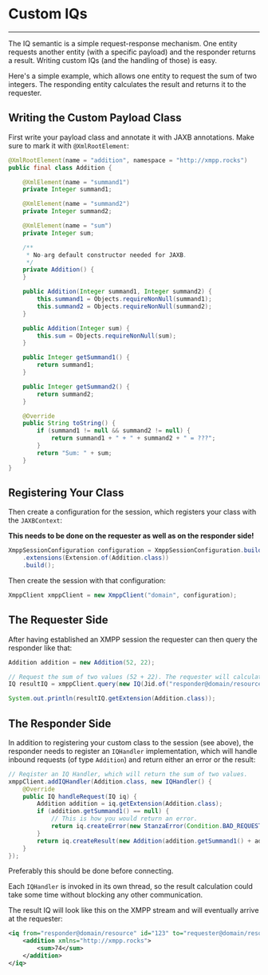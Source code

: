 # Custom IQs
---

The IQ semantic is a simple request-response mechanism.
One entity requests another entity (with a specific payload) and the responder returns a result.
Writing custom IQs (and the handling of those) is easy.

Here's a simple example, which allows one entity to request the sum of two integers. The responding entity calculates the result and returns it to the requester.

## Writing the Custom Payload Class

First write your payload class and annotate it with JAXB annotations. Make sure to mark it with `@XmlRootElement`:

```java
@XmlRootElement(name = "addition", namespace = "http://xmpp.rocks")
public final class Addition {

    @XmlElement(name = "summand1")
    private Integer summand1;

    @XmlElement(name = "summand2")
    private Integer summand2;

    @XmlElement(name = "sum")
    private Integer sum;

    /**
     * No-arg default constructor needed for JAXB.
     */
    private Addition() {
    }

    public Addition(Integer summand1, Integer summand2) {
        this.summand1 = Objects.requireNonNull(summand1);
        this.summand2 = Objects.requireNonNull(summand2);
    }

    public Addition(Integer sum) {
        this.sum = Objects.requireNonNull(sum);
    }

    public Integer getSummand1() {
        return summand1;
    }

    public Integer getSummand2() {
        return summand2;
    }

    @Override
    public String toString() {
        if (summand1 != null && summand2 != null) {
            return summand1 + " + " + summand2 + " = ???";
        }
        return "Sum: " + sum;
    }
}
```

## Registering Your Class

Then create a configuration for the session, which registers your class with the `JAXBContext`:

**This needs to be done on the requester as well as on the responder side!**

```java
XmppSessionConfiguration configuration = XmppSessionConfiguration.builder()
    .extensions(Extension.of(Addition.class))
    .build();
```

Then create the session with that configuration:

```java
XmppClient xmppClient = new XmppClient("domain", configuration);
```


## The Requester Side

After having established an XMPP session the requester can then query the responder like that:

```java
Addition addition = new Addition(52, 22);

// Request the sum of two values (52 + 22). The requester will calculate it for you and return a result.
IQ resultIQ = xmppClient.query(new IQ(Jid.of("responder@domain/resource")), IQ.Type.GET, addition));

System.out.println(resultIQ.getExtension(Addition.class));
```

## The Responder Side

In addition to registering your custom class to the session (see above), the responder needs to register an `IQHandler` implementation,
which will handle inbound requests (of type `Addition`) and return either an error or the result:

```java
// Reqister an IQ Handler, which will return the sum of two values.
xmppClient.addIQHandler(Addition.class, new IQHandler() {
    @Override
    public IQ handleRequest(IQ iq) {
        Addition addition = iq.getExtension(Addition.class);
        if (addition.getSummand1() == null) {
            // This is how you would return an error.
            return iq.createError(new StanzaError(Condition.BAD_REQUEST, "No summand provided."));
        }
        return iq.createResult(new Addition(addition.getSummand1() + addition.getSummand2()));
    }
});
```

Preferably this should be done before connecting.

Each `IQHandler` is invoked in its own thread, so the result calculation could take some time without blocking any other communication.

The result IQ will look like this on the XMPP stream and will eventually arrive at the requester:

```xml
<iq from="responder@domain/resource" id="123" to="requester@domain/resource" type="result">
    <addition xmlns="http://xmpp.rocks">
        <sum>74</sum>
    </addition>
</iq>
```
